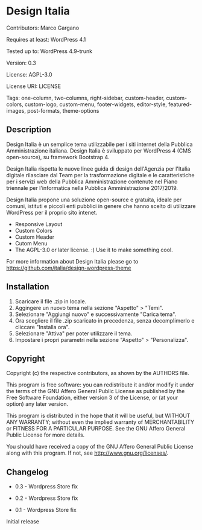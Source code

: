 # Design Italia

Contributors: Marco Gargano

Requires at least: WordPress 4.1

Tested up to: WordPress 4.9-trunk

Version: 0.3

License: AGPL-3.0

License URI: LICENSE

Tags: one-column, two-columns, right-sidebar, custom-header, custom-colors, custom-logo, custom-menu, footer-widgets, editor-style, featured-images, post-formats, theme-options


## Description

Design Italia è un semplice tema utilizzabile per i siti internet della Pubblica Amministrazione italiana. Design Italia è sviluppato per WordPress 4 (CMS open-source), su framework Bootstrap 4. 

Design Italia rispetta le nuove linee guida di design dell'Agenzia per l'Italia digitale rilasciare dal Team per la trasformazione digitale e le caratteristiche per i servizi web della Pubblica Amministrazione contenute nel Piano triennale per l'informatica nella Pubblica Amministrazione 2017/2019. 

Design Italia propone una soluzione open-source e gratuita, ideale per comuni, istituti e piccoli enti pubblici in genere che hanno scelto di utilizzare WordPress per il proprio sito intenet.

* Responsive Layout
* Custom Colors
* Custom Header
* Cutom Menu
* The AGPL-3.0 or later license. :) Use it to make something cool.

For more information about Design Italia please go to https://github.com/italia/design-wordpress-theme


## Installation

1. Scaricare il file .zip in locale.
2. Aggingere un nuovo tema nella sezione "Aspetto" > "Temi".
3. Selezionare "Aggiungi nuovo" e successivamente "Carica tema".
4. Ora scegliere il file .zip scaricato in precedenza, senza decomplimerlo e cliccare "Installa ora".
5. Selezionare "Attiva" per poter utilizzare il tema.
6. Impostare i propri parametri nella sezione "Aspetto" > "Personalizza".


## Copyright

Copyright (c) the respective contributors, as shown by the AUTHORS file.

This program is free software: you can redistribute it and/or modify
it under the terms of the GNU Affero General Public License as published
by the Free Software Foundation, either version 3 of the License, or
(at your option) any later version.

This program is distributed in the hope that it will be useful,
but WITHOUT ANY WARRANTY; without even the implied warranty of
MERCHANTABILITY or FITNESS FOR A PARTICULAR PURPOSE.  See the
GNU Affero General Public License for more details.

You should have received a copy of the GNU Affero General Public License
along with this program.  If not, see <http://www.gnu.org/licenses/>.


## Changelog

* 0.3 - Wordpress Store fix

* 0.2 - Wordpress Store fix

* 0.1 - Wordpress Store fix

Initial release
